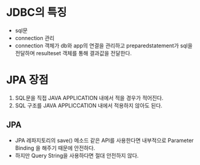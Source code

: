 # JDBC의 특징
* sql문
* connection 관리
* connection 객체가 db와 app의 연결을 관리하고 preparedstatement가 sql을 전달하며 resulteset 객체를 통해 결과값을 전달한다.

# JPA 장점
1. SQL문을 직접 JAVA APPLICATION 내에서 적을 경우가 적어진다.
2. SQL 구조를 JAVA APPLICCATION 내에서 적용하지 않아도 된다.


## JPA 
* JPA 레파지토리의 save() 메소드 같은 API를 사용한다면 내부적으로 Parameter Binding 을 해주기 때문에 안전하다.
* 하지만 Query String을 사용하다면 절대 안전하지 않다.
